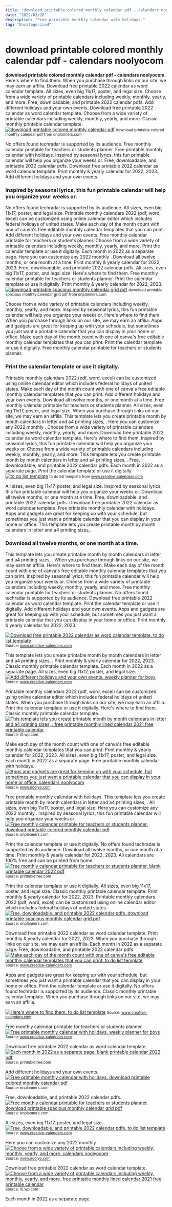 ```yaml
---
title: "download printable colored monthly calendar pdf - calendars noolyocom"
date: "2022/03/28"
description: "Free printable monthly calendar with holidays."
tag: "Uncategorized"
---
```


# download printable colored monthly calendar pdf - calendars noolyocom
**download printable colored monthly calendar pdf - calendars noolyocom**. Here&#039;s where to find them. When you purchase through links on our site, we may earn an affilia. Download free printable 2022 calendar as word calendar template. All sizes, even big 11x17, poster, and legal size. Choose from a wide variety of printable calendars including weekly, monthly, yearly, and more.
Free, downloadable, and printable 2022 calendar pdfs. Add different holidays and your own events. Download free printable 2022 calendar as word calendar template. Choose from a wide variety of printable calendars including weekly, monthly, yearly, and more. Classic monthly printable calendar template.
[![download printable colored monthly calendar pdf](https://onplanners.com/sites/default/files/template-images/printable-colored-monthly-calendar-template.png "download printable colored monthly calendar pdf")](https://onplanners.com/sites/default/files/template-images/printable-colored-monthly-calendar-template.png)
<small>download printable colored monthly calendar pdf from onplanners.com</small>

No offers found techradar is supported by its audience. Free monthly calendar printable for teachers or students planner. Free printable monthly calendar with holidays. Inspired by seasonal lyrics, this fun printable calendar will help you organize your weeks or. Free, downloadable, and printable 2022 calendar pdfs. Download free printable 2022 calendar as word calendar template. Print monthly &amp; yearly calendar for 2022, 2023. Add different holidays and your own events.

### Inspired by seasonal lyrics, this fun printable calendar will help you organize your weeks or.
No offers found techradar is supported by its audience. All sizes, even big 11x17, poster, and legal size. Printable monthly calendars 2022 (pdf, word, excel) can be customized using online calendar editor which includes federal holidays of united states. Make each day of the month count with one of canva&#039;s free editable monthly calendar templates that you can print. Add different holidays and your own events. Free monthly calendar printable for teachers or students planner. Choose from a wide variety of printable calendars including weekly, monthly, yearly, and more. Print the calendar template or use it digitally. Each month in 2022 as a separate page. Here you can customize any 2022 monthly . Download all twelve months, or one month at a time. Print monthly &amp; yearly calendar for 2022, 2023. Free, downloadable, and printable 2022 calendar pdfs.
All sizes, even big 11x17, poster, and legal size. Here&#039;s where to find them. Free monthly calendar printable for teachers or students planner. Print the calendar template or use it digitally. Print monthly &amp; yearly calendar for 2022, 2023.
[![download printable spacious monthly calendar grid pdf](https://onplanners.com/sites/default/files/template-images/printable-spacious-monthly-calendar-grid-template_3.png "download printable spacious monthly calendar grid pdf")](https://onplanners.com/sites/default/files/template-images/printable-spacious-monthly-calendar-grid-template_3.png)
<small>download printable spacious monthly calendar grid pdf from onplanners.com</small>

Choose from a wide variety of printable calendars including weekly, monthly, yearly, and more. Inspired by seasonal lyrics, this fun printable calendar will help you organize your weeks or. Here&#039;s where to find them. When you purchase through links on our site, we may earn an affilia. Apps and gadgets are great for keeping up with your schedule, but sometimes you just want a printable calendar that you can display in your home or office. Make each day of the month count with one of canva&#039;s free editable monthly calendar templates that you can print. Print the calendar template or use it digitally. Free monthly calendar printable for teachers or students planner.

### Print the calendar template or use it digitally.
Printable monthly calendars 2022 (pdf, word, excel) can be customized using online calendar editor which includes federal holidays of united states. Make each day of the month count with one of canva&#039;s free editable monthly calendar templates that you can print. Add different holidays and your own events. Download all twelve months, or one month at a time. Free monthly calendar printable for teachers or students planner. All sizes, even big 11x17, poster, and legal size. When you purchase through links on our site, we may earn an affilia. This template lets you create printable month by month calendars in letter and a4 printing sizes, . Here you can customize any 2022 monthly . Choose from a wide variety of printable calendars including weekly, monthly, yearly, and more. Download free printable 2022 calendar as word calendar template. Here&#039;s where to find them. Inspired by seasonal lyrics, this fun printable calendar will help you organize your weeks or.
Choose from a wide variety of printable calendars including weekly, monthly, yearly, and more. This template lets you create printable month by month calendars in letter and a4 printing sizes, . Free, downloadable, and printable 2022 calendar pdfs. Each month in 2022 as a separate page. Print the calendar template or use it digitally.
[![to do list template](http://www.creative-calendars.com/wp-content/uploads/cdn/uploads/2014/09/checklist-template.jpg "to do list template")](http://www.creative-calendars.com/wp-content/uploads/cdn/uploads/2014/09/checklist-template.jpg)
<small>to do list template from www.creative-calendars.com</small>

All sizes, even big 11x17, poster, and legal size. Inspired by seasonal lyrics, this fun printable calendar will help you organize your weeks or. Download all twelve months, or one month at a time. Free, downloadable, and printable 2022 calendar pdfs. Download free printable 2022 calendar as word calendar template. Free printable monthly calendar with holidays. Apps and gadgets are great for keeping up with your schedule, but sometimes you just want a printable calendar that you can display in your home or office. This template lets you create printable month by month calendars in letter and a4 printing sizes, .

### Download all twelve months, or one month at a time.
This template lets you create printable month by month calendars in letter and a4 printing sizes, . When you purchase through links on our site, we may earn an affilia. Here&#039;s where to find them. Make each day of the month count with one of canva&#039;s free editable monthly calendar templates that you can print. Inspired by seasonal lyrics, this fun printable calendar will help you organize your weeks or. Choose from a wide variety of printable calendars including weekly, monthly, yearly, and more. Free monthly calendar printable for teachers or students planner. No offers found techradar is supported by its audience. Download free printable 2022 calendar as word calendar template. Print the calendar template or use it digitally. Add different holidays and your own events. Apps and gadgets are great for keeping up with your schedule, but sometimes you just want a printable calendar that you can display in your home or office. Print monthly &amp; yearly calendar for 2022, 2023.


[![Download free printable 2022 calendar as word calendar template. to do list template](http://tse3.mm.bing.net/th?id=OIP.WPst0Co3wnVyaLjK9LWRrQAAAA&amp;pid=15.1 "to do list template")](http://www.creative-calendars.com/wp-content/uploads/cdn/uploads/2014/09/to-do-list-template-250x333.jpg)
<small>Source: www.creative-calendars.com</small>

This template lets you create printable month by month calendars in letter and a4 printing sizes, . Print monthly &amp; yearly calendar for 2022, 2023. Classic monthly printable calendar template. Each month in 2022 as a separate page. All sizes, even big 11x17, poster, and legal size.
[![Add different holidays and your own events. weekly planner for boys](http://tse1.mm.bing.net/th?id=OIP.onIr_iAtyUDcYmDiKaO_ZAHaFj&amp;pid=15.1 "weekly planner for boys")](https://www.creative-calendars.com/wp-content/uploads/2011/07/weekly-calendars-boys-811.jpg)
<small>Source: www.creative-calendars.com</small>

Printable monthly calendars 2022 (pdf, word, excel) can be customized using online calendar editor which includes federal holidays of united states. When you purchase through links on our site, we may earn an affilia. Print the calendar template or use it digitally. Here&#039;s where to find them. Classic monthly printable calendar template.
[![This template lets you create printable month by month calendars in letter and a4 printing sizes, . free printable monthly lined calendar 2021 free printable calendar](http://tse4.mm.bing.net/th?id=OIP.L38_H5H5o-6AKdnMuhHeKAHaLG&amp;pid=15.1 "free printable monthly lined calendar 2021 free printable calendar")](https://i0.wp.com/i.pinimg.com/736x/ed/ac/20/edac2046e0411f6bf8f1bb212125793d.jpg)
<small>Source: i0.wp.com</small>

Make each day of the month count with one of canva&#039;s free editable monthly calendar templates that you can print. Print monthly &amp; yearly calendar for 2022, 2023. All sizes, even big 11x17, poster, and legal size. Each month in 2022 as a separate page. Free printable monthly calendar with holidays.
[![Apps and gadgets are great for keeping up with your schedule, but sometimes you just want a printable calendar that you can display in your home or office. calendars noolyocom](http://tse2.mm.bing.net/th?id=OIP.fYWofRHNU99fnpVTHJ700QHaKe&amp;pid=15.1 "calendars noolyocom")](https://www.noolyo.com/wp-content/uploads/2021/03/2022-United-States-Calendar-Printable03-1086x1536.jpg)
<small>Source: www.noolyo.com</small>

Free printable monthly calendar with holidays. This template lets you create printable month by month calendars in letter and a4 printing sizes, . All sizes, even big 11x17, poster, and legal size. Here you can customize any 2022 monthly . Inspired by seasonal lyrics, this fun printable calendar will help you organize your weeks or.
[![Free monthly calendar printable for teachers or students planner. download printable colored monthly calendar pdf](http://tse2.mm.bing.net/th?id=OIP.3pQTcGfthbVqLyXramXjoQHaKg&amp;pid=15.1 "download printable colored monthly calendar pdf")](https://onplanners.com/sites/default/files/template-images/printable-colored-monthly-calendar-template.png)
<small>Source: onplanners.com</small>

Print the calendar template or use it digitally. No offers found techradar is supported by its audience. Download all twelve months, or one month at a time. Print monthly &amp; yearly calendar for 2022, 2023. All calendars are 100% free and can be printed from home.
[![Free monthly calendar printable for teachers or students planner. blank printable calendar 2022 pdf](http://tse1.mm.bing.net/th?id=OIP.50wnhdktTFR2l4oCfHegTwHaKg&amp;pid=15.1 "blank printable calendar 2022 pdf")](https://printabletree.com/wp-content/uploads/2021/06/june-2022-722x1024.jpg)
<small>Source: printabletree.com</small>

Print the calendar template or use it digitally. All sizes, even big 11x17, poster, and legal size. Classic monthly printable calendar template. Print monthly &amp; yearly calendar for 2022, 2023. Printable monthly calendars 2022 (pdf, word, excel) can be customized using online calendar editor which includes federal holidays of united states.
[![Free, downloadable, and printable 2022 calendar pdfs. download printable spacious monthly calendar grid pdf](http://tse3.mm.bing.net/th?id=OIP.z1IlbpRmNmyJEk6FrJgsmAHaKg&amp;pid=15.1 "download printable spacious monthly calendar grid pdf")](https://onplanners.com/sites/default/files/template-images/printable-spacious-monthly-calendar-grid-template_3.png)
<small>Source: onplanners.com</small>

Download free printable 2022 calendar as word calendar template. Print monthly &amp; yearly calendar for 2022, 2023. When you purchase through links on our site, we may earn an affilia. Each month in 2022 as a separate page. Free, downloadable, and printable 2022 calendar pdfs.
[![Make each day of the month count with one of canva&#039;s free editable monthly calendar templates that you can print. to do list template](http://tse4.mm.bing.net/th?id=OIP.CvV9qb0_cnvSnwCgJbFAxgHaJ4&amp;pid=15.1 "to do list template")](http://www.creative-calendars.com/wp-content/uploads/cdn/uploads/2014/09/checklist-template.jpg)
<small>Source: www.creative-calendars.com</small>

Apps and gadgets are great for keeping up with your schedule, but sometimes you just want a printable calendar that you can display in your home or office. Print the calendar template or use it digitally. No offers found techradar is supported by its audience. Classic monthly printable calendar template. When you purchase through links on our site, we may earn an affilia.

[![Here&#039;s where to find them. to do list template](http://tse3.mm.bing.net/th?id=OIP.WPst0Co3wnVyaLjK9LWRrQAAAA&amp;pid=15.1 "to do list template")](http://www.creative-calendars.com/wp-content/uploads/cdn/uploads/2014/09/to-do-list-template-250x333.jpg)
<small>Source: www.creative-calendars.com</small>

Free monthly calendar printable for teachers or students planner.
[![Free printable monthly calendar with holidays. weekly planner for boys](http://tse1.mm.bing.net/th?id=OIP.onIr_iAtyUDcYmDiKaO_ZAHaFj&amp;pid=15.1 "weekly planner for boys")](https://www.creative-calendars.com/wp-content/uploads/2011/07/weekly-calendars-boys-811.jpg)
<small>Source: www.creative-calendars.com</small>

Download free printable 2022 calendar as word calendar template.
[![Each month in 2022 as a separate page. blank printable calendar 2022 pdf](http://tse1.mm.bing.net/th?id=OIP.50wnhdktTFR2l4oCfHegTwHaKg&amp;pid=15.1 "blank printable calendar 2022 pdf")](https://printabletree.com/wp-content/uploads/2021/06/june-2022-722x1024.jpg)
<small>Source: printabletree.com</small>

Add different holidays and your own events.
[![Free printable monthly calendar with holidays. download printable colored monthly calendar pdf](http://tse2.mm.bing.net/th?id=OIP.3pQTcGfthbVqLyXramXjoQHaKg&amp;pid=15.1 "download printable colored monthly calendar pdf")](https://onplanners.com/sites/default/files/template-images/printable-colored-monthly-calendar-template.png)
<small>Source: onplanners.com</small>

Free, downloadable, and printable 2022 calendar pdfs.
[![Free monthly calendar printable for teachers or students planner. download printable spacious monthly calendar grid pdf](http://tse3.mm.bing.net/th?id=OIP.z1IlbpRmNmyJEk6FrJgsmAHaKg&amp;pid=15.1 "download printable spacious monthly calendar grid pdf")](https://onplanners.com/sites/default/files/template-images/printable-spacious-monthly-calendar-grid-template_3.png)
<small>Source: onplanners.com</small>

All sizes, even big 11x17, poster, and legal size.
[![Free, downloadable, and printable 2022 calendar pdfs. to do list template](http://tse4.mm.bing.net/th?id=OIP.CvV9qb0_cnvSnwCgJbFAxgHaJ4&amp;pid=15.1 "to do list template")](http://www.creative-calendars.com/wp-content/uploads/cdn/uploads/2014/09/checklist-template.jpg)
<small>Source: www.creative-calendars.com</small>

Here you can customize any 2022 monthly .
[![Choose from a wide variety of printable calendars including weekly, monthly, yearly, and more. calendars noolyocom](http://tse2.mm.bing.net/th?id=OIP.fYWofRHNU99fnpVTHJ700QHaKe&amp;pid=15.1 "calendars noolyocom")](https://www.noolyo.com/wp-content/uploads/2021/03/2022-United-States-Calendar-Printable03-1086x1536.jpg)
<small>Source: www.noolyo.com</small>

Download free printable 2022 calendar as word calendar template.
[![Choose from a wide variety of printable calendars including weekly, monthly, yearly, and more. free printable monthly lined calendar 2021 free printable calendar](http://tse4.mm.bing.net/th?id=OIP.L38_H5H5o-6AKdnMuhHeKAHaLG&amp;pid=15.1 "free printable monthly lined calendar 2021 free printable calendar")](https://i0.wp.com/i.pinimg.com/736x/ed/ac/20/edac2046e0411f6bf8f1bb212125793d.jpg)
<small>Source: i0.wp.com</small>

Each month in 2022 as a separate page.
